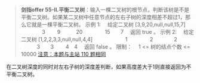 #

>**剑指offer 55-II.平衡二叉树**：输入一棵二叉树的根节点，判断该树是不是平衡二叉树。如果某二叉树中任意节点的左右子树的深度相差不超过1，那么它就是一棵平衡二叉树。
示例 1:
　给定二叉树 [3,9,20,null,null,15,7]
　　　　3
　　9　　　20
　　　　15　　7
　返回 true 。
示例 2:
　给定二叉树 [1,2,2,3,3,null,null,4,4]
　　　　　　1
　　　　2　　　　2
　　　3　　3
　　4　4
　返回 false 。
限制：
　1 <= 树的结点个数 <= 10000
[注意：本题与主站 110 题相同](https://leetcode-cn.com/problems/balanced-binary-tree/)

在二叉树深度的同时对左右子树的深度差判断，如果高度差大于1则直接返回为不平衡二叉树。